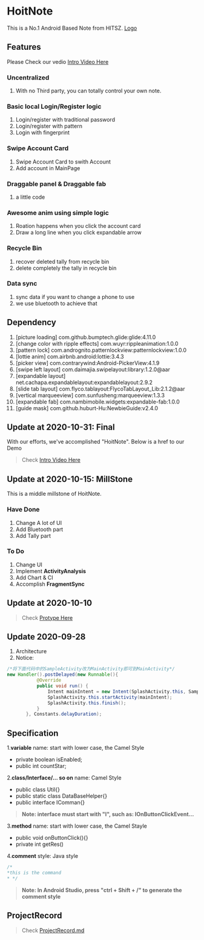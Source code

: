 # HoitNote

This is a No.1 Android Based Note from HITSZ.
[Logo](./hoit_logo.png)

## Features

Please Check our vedio [Intro Video Here](./HoitNote.mp4)

### Uncentralized

1. With no Third party, you can totally control your own note.

### Basic local Login/Register logic

1. Login/register with traditional password
2. Login/register with pattern
3. Login with fingerprint

### Swipe Account Card

1. Swipe Account Card to swith Account
2. Add account in MainPage

### Draggable panel & Draggable fab

1. a little code

### Awesome anim using simple logic

1. Roation happens when you click the account card
2. Draw a long line when you click expandable arrow

### Recycle Bin

1. recover deleted tally from recycle bin
2. delete completely the tally in recycle bin

### Data sync

1. sync data if you want to change a phone to use
2. we use bluetooth to achieve that

## Dependency

1. [picture loading] com.github.bumptech.glide:glide:4.11.0
2. [change color with ripple effects] com.wuyr:rippleanimation:1.0.0
3. [pattern lock] com.andrognito.patternlockview:patternlockview:1.0.0
4. [lottie anim] com.airbnb.android:lottie:3.4.3
5. [picker view] com.contrarywind:Android-PickerView:4.1.9
6. [swipe left layout] com.daimajia.swipelayout:library:1.2.0@aar
7. [expandable layout] net.cachapa.expandablelayout:expandablelayout:2.9.2
8. [slide tab layout] com.flyco.tablayout:FlycoTabLayout_Lib:2.1.2@aar
9. [vertical marqueeview] com.sunfusheng:marqueeview:1.3.3
10. [expandable fab] com.nambimobile.widgets:expandable-fab:1.0.0
11. [guide mask] com.github.huburt-Hu:NewbieGuide:v2.4.0

## Update at 2020-10-31: Final

With our efforts, we've accomplished "HoitNote". Below is a href to our Demo
> Check [Intro Video Here](./HoitNote.mp4)

## Update at 2020-10-15: MillStone

This is a middle millstone of HoitNote.  

### Have Done

1. Change A lot of UI
2. Add Bluetooth part
3. Add Tally part

### To Do

1. Change UI
2. Implement **ActivityAnalysis**
3. Add Chart & CI
4. Accomplish **FragmentSync**

## Update at 2020-10-10

> Check [Protype Here](https://modao.cc/app/6586f50c7704b77aec1c8f04667addcf1b4e3f81/embed/v2)

## Update 2020-09-28

1. Architecture
2. Notice:

 ```java
 /*将下面代码中的SampleActivity改为MainActivity即可到MainActivity*/
 new Handler().postDelayed(new Runnable(){
            @Override
            public void run() {
                Intent mainIntent = new Intent(SplashActivity.this, SampleActivity.class);
                SplashActivity.this.startActivity(mainIntent);
                SplashActivity.this.finish();
            }
        }, Constants.delayDuration);

 ```

## Specification

1.**variable** name: start with lower case, the Camel Style

- private boolean isEnabled;
- public int countStar;

2.**class/Interface/... so on** name: Camel Style

- public class Util{}
- public static class DataBaseHelper{}
- public interface IComman{}

> **Note: interface must start with "I", such as: IOnButtonClickEvent...**

3.**method** name: start with lower case, the Camel Stayle

- public void onButtonClick(){}
- private int getRes()

4.**comment** style: Java style

 ```java
 /*
 *this is the command
 * */
 ```

> **Note: In Android Studio, press "ctrl + Shift + /" to generate the comment style**

## ProjectRecord

> Check [ProjectRecord.md](https://github.com/Hoit-23o2/HoitNote/blob/master/ProjectRecord.md)
